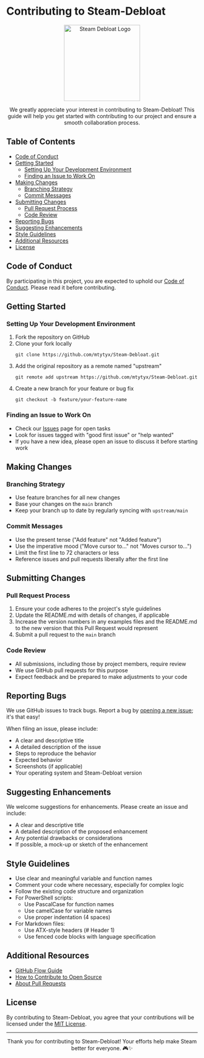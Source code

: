 # Contributing to Steam-Debloat

<p align="center">
  <img src="https://raw.githubusercontent.com/mtytyx/Steam-Debloat/main/assets/logo.webp" alt="Steam Debloat Logo" width="200"/>
</p>

<p align="center">
  We greatly appreciate your interest in contributing to Steam-Debloat! This guide will help you get started with contributing to our project and ensure a smooth collaboration process.
</p>

## Table of Contents

- [Code of Conduct](#code-of-conduct)
- [Getting Started](#getting-started)
  - [Setting Up Your Development Environment](#setting-up-your-development-environment)
  - [Finding an Issue to Work On](#finding-an-issue-to-work-on)
- [Making Changes](#making-changes)
  - [Branching Strategy](#branching-strategy)
  - [Commit Messages](#commit-messages)
- [Submitting Changes](#submitting-changes)
  - [Pull Request Process](#pull-request-process)
  - [Code Review](#code-review)
- [Reporting Bugs](#reporting-bugs)
- [Suggesting Enhancements](#suggesting-enhancements)
- [Style Guidelines](#style-guidelines)
- [Additional Resources](#additional-resources)
- [License](#license)

## Code of Conduct

By participating in this project, you are expected to uphold our [Code of Conduct](CODE_OF_CONDUCT.md). Please read it before contributing.

## Getting Started

### Setting Up Your Development Environment

1. Fork the repository on GitHub
2. Clone your fork locally
   ```
   git clone https://github.com/mtytyx/Steam-Debloat.git
   ```
3. Add the original repository as a remote named "upstream"
   ```
   git remote add upstream https://github.com/mtytyx/Steam-Debloat.git
   ```
4. Create a new branch for your feature or bug fix
   ```
   git checkout -b feature/your-feature-name
   ```

### Finding an Issue to Work On

- Check our [Issues](https://github.com/mtytyx/Steam-Debloat/issues) page for open tasks
- Look for issues tagged with "good first issue" or "help wanted"
- If you have a new idea, please open an issue to discuss it before starting work

## Making Changes

### Branching Strategy

- Use feature branches for all new changes
- Base your changes on the `main` branch
- Keep your branch up to date by regularly syncing with `upstream/main`

### Commit Messages

- Use the present tense ("Add feature" not "Added feature")
- Use the imperative mood ("Move cursor to..." not "Moves cursor to...")
- Limit the first line to 72 characters or less
- Reference issues and pull requests liberally after the first line

## Submitting Changes

### Pull Request Process

1. Ensure your code adheres to the project's style guidelines
2. Update the README.md with details of changes, if applicable
3. Increase the version numbers in any examples files and the README.md to the new version that this Pull Request would represent
4. Submit a pull request to the `main` branch

### Code Review

- All submissions, including those by project members, require review
- We use GitHub pull requests for this purpose
- Expect feedback and be prepared to make adjustments to your code

## Reporting Bugs

We use GitHub issues to track bugs. Report a bug by [opening a new issue](https://github.com/mtytyx/Steam-Debloat/issues/new); it's that easy!

When filing an issue, please include:

- A clear and descriptive title
- A detailed description of the issue
- Steps to reproduce the behavior
- Expected behavior
- Screenshots (if applicable)
- Your operating system and Steam-Debloat version

## Suggesting Enhancements

We welcome suggestions for enhancements. Please create an issue and include:

- A clear and descriptive title
- A detailed description of the proposed enhancement
- Any potential drawbacks or considerations
- If possible, a mock-up or sketch of the enhancement

## Style Guidelines

- Use clear and meaningful variable and function names
- Comment your code where necessary, especially for complex logic
- Follow the existing code structure and organization
- For PowerShell scripts:
  - Use PascalCase for function names
  - Use camelCase for variable names
  - Use proper indentation (4 spaces)
- For Markdown files:
  - Use ATX-style headers (# Header 1)
  - Use fenced code blocks with language specification

## Additional Resources

- [GitHub Flow Guide](https://guides.github.com/introduction/flow/)
- [How to Contribute to Open Source](https://opensource.guide/how-to-contribute/)
- [About Pull Requests](https://help.github.com/articles/about-pull-requests/)

## License

By contributing to Steam-Debloat, you agree that your contributions will be licensed under the [MIT License](LICENSE).

---

<p align="center">
  Thank you for contributing to Steam-Debloat! Your efforts help make Steam better for everyone. 🎮✨
</p>
